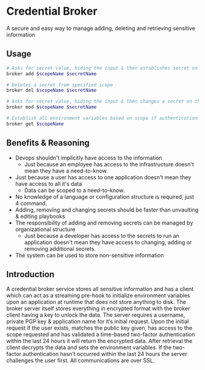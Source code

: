 # Credential Broker
A secure and easy way to manage adding, deleting and retrieving sensitive information

## Usage

```bash
# Asks for secret value, hiding the input & then establishes secret on the specified scope
broker add $scopeName $secretName

# Deletes a secret from specified scope
broker del $scopeName $secretName

# Asks for secret value, hiding the input & then changes a secret on the specified scope
broker mod $scopeName $secretName

# Establish all environment variables based on scope if authentication is successful
broker get $scopeName
```

## Benefits & Reasoning
  - Devops shouldn't implicitly have access to the information 
    - Just because an employee has access to the infrastructure doesn't mean they have a need-to-know.
  - Just because a user has access to one application doesn't mean they have access to all it's data
    - Data can be scoped to a need-to-know.
  - No knowledge of a language or configuration structure is required, just 4 command.
  - Adding, removing and changing secrets should be faster than unvaulting & editing playbooks
  - The responsibility of adding and removing secrets can be managed by organizational structure
    - Just because a developer has access to the secrets to run an application doesn't mean they have access to changing, adding or removing additional secrets.
  - The system can be used to store non-sensitive information
  
## Introduction
A credential broker service stores all sensitive information and has a client which can act as a streaming pre-hook to initialize environment variables upon an application at runtime that does not store anything to disk. The broker server itself stores everything in encrypted format with the broker client having a key to unlock the data. The server requires a username, private PGP key & application name for it’s initial request. Upon the initial request if the user exists, matches the public key given, has access to the scope requested and has validated a time-based two-factor authentication within the last 24 hours it will return the encrypted data. After retrieval the client decrypts the data and sets the environment variables. If the two-factor authentication hasn’t occurred within the last 24 hours the server challenges the user first. All communications are over SSL.
